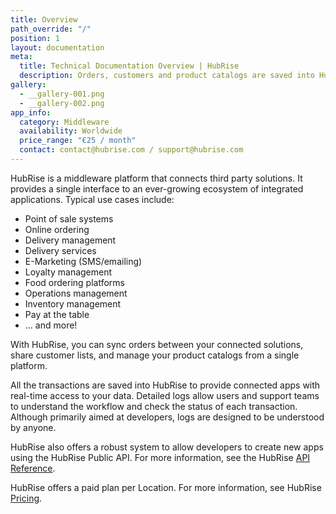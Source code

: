 ```yaml
---
title: Overview
path_override: "/"
position: 1
layout: documentation
meta:
  title: Technical Documentation Overview | HubRise
  description: Orders, customers and product catalogs are saved into HubRise to provide connected apps with real-time access to your data. Integrate third party solutions.
gallery:
  - __gallery-001.png
  - __gallery-002.png
app_info:
  category: Middleware
  availability: Worldwide
  price_range: "€25 / month"
  contact: contact@hubrise.com / support@hubrise.com
---
```


HubRise is a middleware platform that connects third party solutions. It provides a single interface to an ever-growing ecosystem of integrated applications. Typical use cases include:

- Point of sale systems
- Online ordering
- Delivery management
- Delivery services
- E-Marketing (SMS/emailing)
- Loyalty management
- Food ordering platforms
- Operations management
- Inventory management
- Pay at the table
- ... and more!

With HubRise, you can sync orders between your connected solutions, share customer lists, and manage your product catalogs from a single platform.

All the transactions are saved into HubRise to provide connected apps with real-time access to your data.
Detailed logs allow users and support teams to understand the workflow and check the status of each transaction. Although primarily aimed at developers, logs are designed to be understood by anyone.

HubRise also offers a robust system to allow developers to create new apps using the HubRise Public API. For more information, see the HubRise [API Reference](/developers/api/general-concepts).

HubRise offers a paid plan per Location. For more information, see HubRise [Pricing](/pricing).
